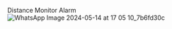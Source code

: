Distance Monitor Alarm
![WhatsApp Image 2024-05-14 at 17 05 10_7b6fd30c](https://github.com/RaakSapphire/Arduino-starter-Kit-Handbook/assets/169776060/f88fbaf7-add4-4ccc-a24c-d0d6cc9a6f71)
